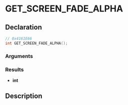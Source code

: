 # GET_SCREEN_FADE_ALPHA

## Declaration
```cpp
// 0x4161E66
int GET_SCREEN_FADE_ALPHA();
```

### Arguments

### Results
- **int**

## Description
